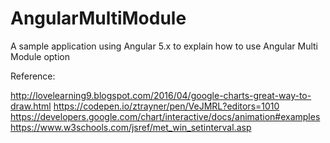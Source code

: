 # AngularMultiModule
A sample application using Angular 5.x to explain how to use Angular Multi Module option

Reference:

http://lovelearning9.blogspot.com/2016/04/google-charts-great-way-to-draw.html
https://codepen.io/ztrayner/pen/VeJMRL?editors=1010
https://developers.google.com/chart/interactive/docs/animation#examples
https://www.w3schools.com/jsref/met_win_setinterval.asp
